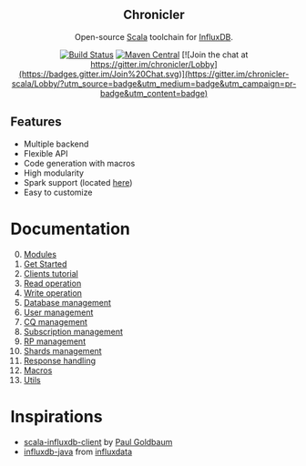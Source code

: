 <div align="center">

## Chronicler
Open-source [Scala](https://www.scala-lang.org/) toolchain for [InfluxDB](https://www.influxdata.com/).

[![Build Status](https://travis-ci.org/fsanaulla/chronicler.svg?branch=master)](https://travis-ci.org/fsanaulla/chronicler)
[![Maven Central](https://maven-badges.herokuapp.com/maven-central/com.github.fsanaulla/chronicler-core-api_2.12/badge.svg)](https://maven-badges.herokuapp.com/maven-central/com.github.fsanaulla/chronicler-core-api_2.12)
[![Join the chat at https://gitter.im/chronicler/Lobby](https://badges.gitter.im/Join%20Chat.svg)](https://gitter.im/chronicler-scala/Lobby/?utm_source=badge&utm_medium=badge&utm_campaign=pr-badge&utm_content=badge)
</div>

## Features
- Multiple backend
- Flexible API
- Code generation with macros
- High modularity
- Spark support (located [here](https://github.com/fsanaulla/chronicler-spark))
- Easy to customize

# Documentation
0. [Modules](docs/modules.md)
1. [Get Started](docs/get_started.md)
1. [Clients tutorial](docs/clients.md)
2. [Read operation](docs/read_operation_notes.md)
3. [Write operation](docs/write_operation_notes.md)
4. [Database management](docs/database_management.md)
5. [User management](docs/user_management.md)
6. [CQ management](docs/continuous_query-management.md)
7. [Subscription management](docs/subscription_management.md)
8. [RP management](docs/retention_policy_management.md)
9. [Shards management](docs/shard_management.md)
10. [Response handling](docs/response_handling.md)
11. [Macros](docs/macros.md)
12. [Utils](docs/utils.md)

# Inspirations
- [scala-influxdb-client](https://github.com/paulgoldbaum/scala-influxdb-client) by [Paul Goldbaum](https://github.com/paulgoldbaum)
- [influxdb-java](https://github.com/influxdata/influxdb-java) from [influxdata](https://github.com/influxdata)
